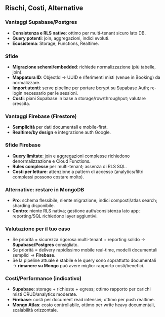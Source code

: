 ## Rischi, Costi, Alternative

### Vantaggi Supabase/Postgres
- **Consistenza e RLS native**: ottimo per multi-tenant sicuro lato DB.
- **Query potenti**: join, aggregazioni, indici evoluti.
- **Ecosistema**: Storage, Functions, Realtime.

### Sfide
- **Migrazione schemi/embedded**: richiede normalizzazione (più tabelle, join).
- **Mappatura ID**: ObjectId → UUID e riferimenti misti (venue in Booking) da normalizzare.
- **Import utenti**: serve pipeline per portare bcrypt su Supabase Auth; re-login necessario per le sessioni.
- **Costi**: piani Supabase in base a storage/row/throughput; valutare crescita.

### Vantaggi Firebase (Firestore)
- **Semplicità** per dati documentali e mobile-first.
- **Realtime/by design** e integrazione auth Google.

### Sfide Firebase
- **Query limitate**: join e aggregazioni complesse richiedono denormalizzazione e Cloud Functions.
- **Rules complesse** per multi-tenant; assenza di RLS SQL.
- **Costi per letture**: attenzione a pattern di accesso (analytics/filtri complessi possono costare molto).

### Alternative: restare in MongoDB
- **Pro**: schema flessibile, niente migrazione, indici composti/atlas search; sharding disponibile.
- **Contro**: niente RLS nativa; gestione auth/consistenza lato app; reporting/SQL richiedono layer aggiuntivi.

### Valutazione per il tuo caso
- Se priorità = sicurezza rigorosa multi-tenant + reporting solido → **Supabase/Postgres** consigliato.
- Se priorità = delivery rapidissimo mobile real‑time, modelli documentali semplici → **Firebase**.
- Se la pipeline attuale è stabile e le query sono soprattutto documentali → **rimanere su Mongo** può avere miglior rapporto costi/benefici.

### Costi/Performance (indicativo)
- **Supabase**: storage + richieste + egress; ottimo rapporto per carichi misti CRUD/analytics moderate.
- **Firebase**: costi per document read intensivi; ottimo per push realtime.
- **Mongo Atlas**: costo controllabile, ottimo per write heavy documentali, scalabilità orizzontale.


